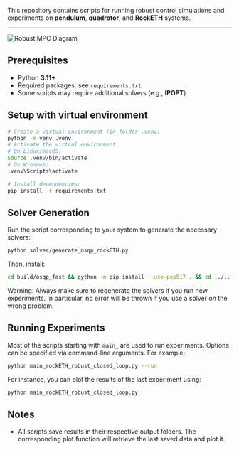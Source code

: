This repository contains scripts for running robust control simulations and experiments on **pendulum**, **quadrotor**, and **RockETH** systems.  

---

![Robust MPC Diagram](tintin.png)


## Prerequisites
- Python **3.11+**
- Required packages: see `requirements.txt`
- Some scripts may require additional solvers (e.g., **IPOPT**)


## Setup with virtual environment
```bash
# Create a virtual environment (in folder .venv)
python -m venv .venv
# Activate the virtual environment
# On Linux/macOS:
source .venv/bin/activate
# On Windows:
.venv\Scripts\activate

# Install dependencies:
pip install -r requirements.txt
```

## Solver Generation
Run the script corresponding to your system to generate the necessary solvers:
```bash
python solver/generate_osqp_rockETH.py
```
Then, install:
```bash
cd build/osqp_fast && python -m pip install --use-pep517 . && cd ../..
```

Warning:
Always make sure to regenerate the solvers if you run new experiments. In particular, no error will be thrown if you use a solver on the wrong problem.


## Running Experiments
Most of the scripts starting with `main_` are used to run experiments. Options can be specified via command-line arguments. For example:
```bash
python main_rockETH_robust_closed_loop.py --run
```

For instance, you can plot the results of the last experiment using:
```bash
python main_rockETH_robust_closed_loop.py
```

## Notes
- All scripts save results in their respective output folders. The corresponding plot function will retrieve the last saved data and plot it.





